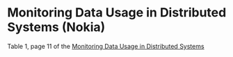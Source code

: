 # Monitoring Data Usage in Distributed Systems (Nokia)
Table 1, page 11 of the [Monitoring Data Usage in Distributed Systems](https://ieeexplore.ieee.org/iel7/32/4359463/06493331.pdf?casa_token=XWjm82remFYAAAAA:H0qth8epxNdg1M_NmXkZ3vtYSsNPx_Cf6R7OqUuDzBxqhF19uoOgy0rwCfL9SMEoaAKKtboQP40)